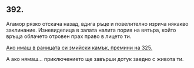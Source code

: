 ## 392.

Агамор рязко отскача назад, вдига ръце и повелително изрича
някакво заклинание. Изневиделица в залата налита порив на вятъра,
който връща облачето отровен прах право в лицето ти.

[Ако имаш в раницата си змийски камък, премини на 325.](./325)

А ако нямаш... приключението ще завърши дотук заедно с живота
ти.
